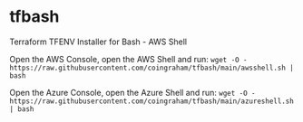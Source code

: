 # tfbash
Terraform TFENV Installer for Bash - AWS Shell

Open the AWS Console, open the AWS Shell and run: 
`wget -O - https://raw.githubusercontent.com/coingraham/tfbash/main/awsshell.sh | bash`

Open the Azure Console, open the Azure Shell and run:
`wget -O - https://raw.githubusercontent.com/coingraham/tfbash/main/azureshell.sh | bash`
